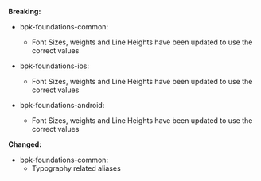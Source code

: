 **Breaking:**


- bpk-foundations-common:
  - Font Sizes, weights and Line Heights have been updated to use the correct values

- bpk-foundations-ios:
  - Font Sizes, weights and Line Heights have been updated to use the correct values

- bpk-foundations-android:
  - Font Sizes, weights and Line Heights have been updated to use the correct values


**Changed:**

- bpk-foundations-common:
  - Typography related aliases
